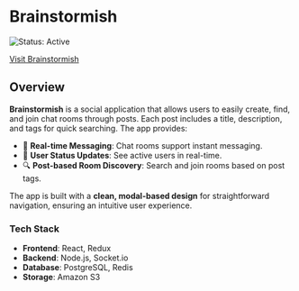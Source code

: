 # Brainstormish

![Status: Active](https://img.shields.io/badge/Status-Inactive-red)

[Visit Brainstormish](https://brainstormish.com)

## Overview
**Brainstormish** is a social application that allows users to easily create, find, and join chat rooms through posts. Each post includes a title, description, and tags for quick searching. The app provides:

- 💬 **Real-time Messaging**: Chat rooms support instant messaging.
- 👤 **User Status Updates**: See active users in real-time.
- 🔍 **Post-based Room Discovery**: Search and join rooms based on post tags.

The app is built with a **clean, modal-based design** for straightforward navigation, ensuring an intuitive user experience.

### Tech Stack
- **Frontend**: React, Redux
- **Backend**: Node.js, Socket.io
- **Database**: PostgreSQL, Redis
- **Storage**: Amazon S3
